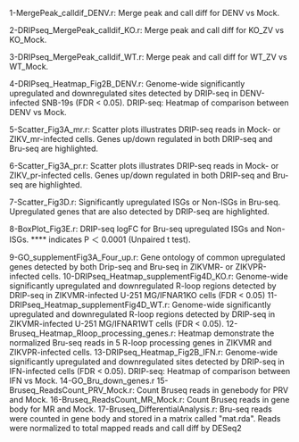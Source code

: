 1-MergePeak_calldif_DENV.r: Merge peak and call diff for DENV vs Mock.

2-DRIPseq_MergePeak_calldif_KO.r: Merge peak and call diff for KO_ZV vs KO_Mock.

3-DRIPseq_MergePeak_calldif_WT.r: Merge peak and call diff for WT_ZV vs WT_Mock.

4-DRIPseq_Heatmap_Fig2B_DENV.r: Genome-wide significantly upregulated and downregulated sites detected by DRIP-seq in DENV-infected SNB-19s (FDR < 0.05). DRIP-seq: Heatmap of comparison between DENV vs Mock. 

5-Scatter_Fig3A_mr.r: Scatter plots illustrates DRIP-seq reads in Mock- or ZIKV_mr-infected cells. Genes up/down regulated in both DRIP-seq and Bru-seq are highlighted.

6-Scatter_Fig3A_pr.r: Scatter plots illustrates DRIP-seq reads in Mock- or ZIKV_pr-infected cells. Genes up/down regulated in both DRIP-seq and Bru-seq are highlighted.

7-Scatter_Fig3D.r: Significantly upregulated ISGs or Non-ISGs in Bru-seq. Upregulated genes that are also detected by DRIP-seq are highlighted.

8-BoxPlot_Fig3E.r: DRIP-seq logFC for Bru-seq upregulated ISGs and Non-ISGs. **** indicates P ＜ 0.0001 (Unpaired t test).

9-GO_supplementFig3A_Four_up.r: Gene ontology of common upregulated genes detected by both Drip-seq and Bru-seq in ZIKVMR- or ZIKVPR-infected cells.
10-DRIPseq_Heatmap_supplementFig4D_KO.r: Genome-wide significantly upregulated and downregulated R-loop regions detected by DRIP-seq in ZIKVMR-infected U-251 MG/IFNAR1KO cells (FDR < 0.05)
11-DRIPseq_Heatmap_supplementFig4D_WT.r: Genome-wide significantly upregulated and downregulated R-loop regions detected by DRIP-seq in ZIKVMR-infected U-251 MG/IFNAR1WT cells (FDR < 0.05).
12-Bruseq_Heatmap_Rloop_processing_genes.r: Heatmap demonstrate the normalized Bru-seq reads in 5 R-loop processing genes in ZIKVMR and ZIKVPR-infected cells.
13-DRIPseq_Heatmap_Fig2B_IFN.r: Genome-wide significantly upregulated and downregulated sites detected by DRIP-seq in IFN-infected cells (FDR < 0.05). DRIP-seq: Heatmap of comparison between IFN vs Mock. 
14-GO_Bru_down_genes.r
15-Bruseq_ReadsCount_PRV_Mock.r: Count Bruseq reads in genebody for PRV and Mock.
16-Bruseq_ReadsCount_MR_Mock.r: Count Bruseq reads in gene body for MR and Mock.
17-Bruseq_DifferentialAnalysis.r: Bru-seq reads were counted in gene body and stored in a matrix called "mat.rda". Reads were normalized to total mapped reads and call diff by DESeq2

